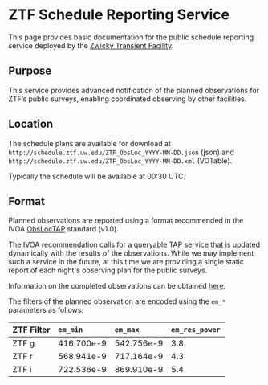 ZTF Schedule Reporting Service
=============================

This page provides basic documentation for the public schedule reporting service deployed by the [Zwicky Transient Facility](http://ztf.caltech.edu).

## Purpose

This service provides advanced notification of the planned observations for ZTF’s public surveys, enabling coordinated observing by other facilities.

## Location

The schedule plans are available for download at `http://schedule.ztf.uw.edu/ZTF_ObsLoc_YYYY-MM-DD.json` (json) and `http://schedule.ztf.uw.edu/ZTF_ObsLoc_YYYY-MM-DD.xml` (VOTable).

Typically the schedule will be available at 00:30 UTC.

## Format

Planned observations are reported using a format recommended in the IVOA [ObsLocTAP](https://www.ivoa.net/documents/ObsLocTAP/index.html) standard (v1.0).

The IVOA recommendation calls for a queryable TAP service that is updated dynamically with the results of the observations.
While we may implement such a service in the future, at this time we are providing a single static report of each night's observing plan for the public surveys.

Information on the completed observations can be obtained [here](http://skyvision.caltech.edu/ztf/msip/nightly_summary).

The filters of the planned observation are encoded using the `em_*` parameters as follows:

| ZTF Filter | `em_min` | `em_max` | `em_res_power` |
|:-----------|:---------|:---------|:---------------|
| ZTF g | 416.700e-9 | 542.756e-9 | 3.8 |
| ZTF r | 568.941e-9 | 717.164e-9 | 4.3 |
| ZTF i | 722.536e-9 | 869.910e-9 | 5.4 |
